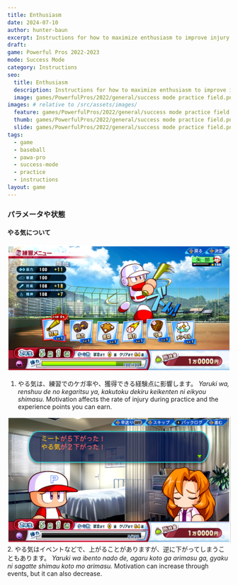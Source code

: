 ```yaml
---
title: Enthusiasm
date: 2024-07-10
author: hunter-baun
excerpt: Instructions for how to maximize enthusiasm to improve injury rate and XP
draft: 
game: Powerful Pros 2022-2023
mode: Success Mode
category: Instructions
seo:
  title: Enthusiasm
  description: Instructions for how to maximize enthusiasm to improve injury rate and XP
  image: games/PowerfulPros/2022/general/success mode practice field.png
images: # relative to /src/assets/images/
  feature: games/PowerfulPros/2022/general/success mode practice field.png
  thumb: games/PowerfulPros/2022/general/success mode practice field.png
  slide: games/PowerfulPros/2022/general/success mode practice field.png
tags:
  - game
  - baseball
  - pawa-pro
  - success-mode
  - practice
  - instructions
layout: game
---
```

### パラメータや状態

#### やる気について

![Practice selection with low injury percentage](</assets/images/games/PowerfulPros/2022/Success Mode/Instructions/Success Mode/Parameters and Conditions/Enthusiasm/1.png>)
1. やる気は、練習でのケガ率や、獲得できる経験点に影響します。
*Yaruki wa, renshuu de no kegaritsu ya, kakutoku dekiru keikenten ni eikyou shimasu.*
Motivation affects the rate of injury during practice and the experience points you can earn.

![Event dialog showing decrease in motivation](</assets/images/games/PowerfulPros/2022/Success Mode/Instructions/Success Mode/Parameters and Conditions/Enthusiasm/2.png>)
2. やる気はイベントなどで、上がることがありますが、逆に下がってしまうこともあります。
*Yaruki wa ibento nado de, agaru koto ga arimasu ga, gyaku ni sagatte shimau koto mo arimasu.*
Motivation can increase through events, but it can also decrease.